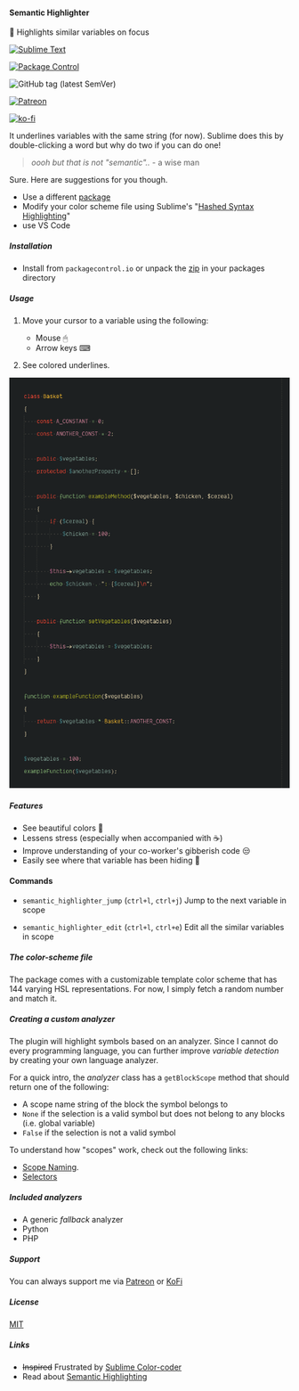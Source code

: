 #### Semantic Highlighter

🌈 Highlights similar variables on focus

[![Sublime Text](http://img.shields.io/badge/Made%20for-Sublime%20Text-ff9800?logo=sublime%20text)](https://www.sublimetext.com/)

[![Package Control](https://img.shields.io/packagecontrol/dt/Semantic%20Highlighter)](https://packagecontrol.io/packages/Semantic%20Highlighter)

![GitHub tag (latest SemVer)](https://img.shields.io/github/v/tag/kapitanluffy/sublime-semantic-highlighter?label=release)

[![Patreon](https://img.shields.io/endpoint.svg?url=https%3A%2F%2Fshieldsio-patreon.herokuapp.com%2Fkapitanluffy%2Fpledges&style=for-the-badge)](https://patreon.com/kapitanluffy)

[![ko-fi](https://img.shields.io/badge/Ko--fi-Support-019cde?logo=ko-fi)](https://ko-fi.com/kapitanluffy)

It underlines variables with the same string (for now).
Sublime does this by double-clicking a word but why do two if you can do one!

> *oooh but that is not "semantic"..* - a wise man

Sure. Here are suggestions for you though.

- Use a different [package](https://github.com/vprimachenko/Sublime-Colorcoder)
- Modify your color scheme file using Sublime's "[Hashed Syntax Highlighting](https://www.sublimetext.com/docs/3/color_schemes.html#hashed_syntax_highlighting)"
- use VS Code

##### Installation

- Install from `packagecontrol.io` or unpack the [zip](https://github.com/kapitanluffy/sublime-semantic-highlighter/archive/master.zip) in your packages directory

##### Usage

1. Move your cursor to a variable using the following:

    - Mouse 🖱
    - Arrow keys ⌨

2. See colored underlines.

![Preview](preview.gif)

##### Features

- See beautiful colors 🌈
- Lessens stress (especially when accompanied with ☕)
- Improve understanding of your co-worker's gibberish code 😒
- Easily see where that variable has been hiding 👀

#### Commands

- `semantic_highlighter_jump` (`ctrl+l`, `ctrl+j`)
Jump to the next variable in scope

- `semantic_highlighter_edit` (`ctrl+l`, `ctrl+e`)
Edit all the similar variables in scope

##### The color-scheme file

The package comes with a customizable template color scheme that has 144 varying HSL representations.
For now, I simply fetch a random number and match it.

##### Creating a custom analyzer

The plugin will highlight symbols based on an analyzer. Since I cannot do every programming language,
you can further improve *variable detection* by creating your own language analyzer.

For a quick intro, the *analyzer* class has a `getBlockScope` method that should return one of the following:

- A scope name string of the block the symbol belongs to
- `None` if the selection is a valid symbol but does not belong to any blocks (i.e. global variable)
- `False` if the selection is not a valid symbol

To understand how "scopes" work, check out the following links:

- [Scope Naming](https://www.sublimetext.com/docs/3/scope_naming.html).
- [Selectors](https://www.sublimetext.com/docs/3/selectors.html)

##### Included analyzers

- A generic *fallback* analyzer
- Python
- PHP

##### Support

You can always support me via [Patreon](https://www.patreon.com/kapitanluffy) or [KoFi](https://www.ko-fi.com/kapitanluffy)

##### License

[MIT](LICENSE)

##### Links
- ~~Inspired~~ Frustrated by [Sublime Color-coder](https://github.com/vprimachenko/Sublime-Colorcoder)
- Read about [Semantic Highlighting](https://zwabel.wordpress.com/2009/01/08/c-ide-evolution-from-syntax-highlighting-to-semantic-highlighting/)
